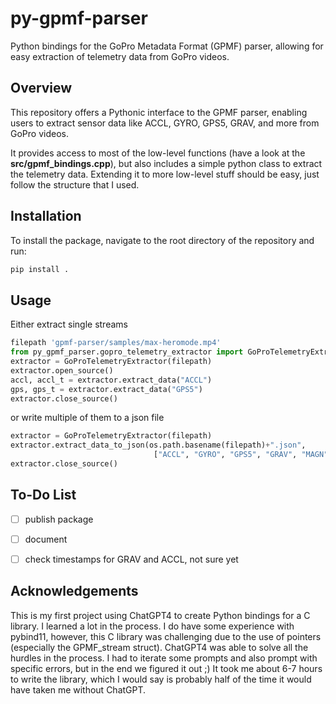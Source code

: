 # py-gpmf-parser

Python bindings for the GoPro Metadata Format (GPMF) parser, allowing for easy extraction of telemetry data from GoPro videos. 

## Overview

This repository offers a Pythonic interface to the GPMF parser, enabling users to extract sensor data like ACCL, GYRO, GPS5, GRAV, and more from GoPro videos.

It provides access to most of the low-level functions (have a look at the **src/gpmf_bindings.cpp**), but also includes a simple python class to extract the telemetry data. Extending it to more low-level stuff should be easy, just follow the structure that I used.

## Installation

To install the package, navigate to the root directory of the repository and run:
```bash
pip install .
```

## Usage

Either extract single streams
```python
filepath 'gpmf-parser/samples/max-heromode.mp4'
from py_gpmf_parser.gopro_telemetry_extractor import GoProTelemetryExtractor
extractor = GoProTelemetryExtractor(filepath)
extractor.open_source()
accl, accl_t = extractor.extract_data("ACCL")
gps, gps_t = extractor.extract_data("GPS5")
extractor.close_source()
```
or write multiple of them to a json file
```python
extractor = GoProTelemetryExtractor(filepath)
extractor.extract_data_to_json(os.path.basename(filepath)+".json", 
                                ["ACCL", "GYRO", "GPS5", "GRAV", "MAGN", "CORI", "IORI"])
extractor.close_source()
```

## To-Do List

- [ ] publish package
- [ ] document 
- [ ] check timestamps for GRAV and ACCL, not sure yet


## Acknowledgements
This is my first project using ChatGPT4 to create Python bindings for a C library. I learned a lot in the process. I do have some experience with pybind11, however, this C library was challenging due to the use of pointers (especially the GPMF_stream struct). ChatGPT4 was able to solve all the hurdles in the process. I had to iterate some prompts and also prompt with specific errors, but in the end we figured it out ;)
It took me about 6-7 hours to write the library, which I would say is probably half of the time it would have taken me without ChatGPT.